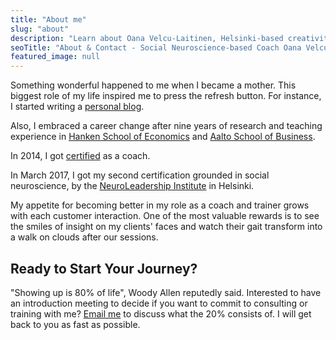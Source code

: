 ```yaml
---
title: "About me"
slug: "about"
description: "Learn about Oana Velcu-Laitinen, Helsinki-based creativity skills coach and trainer with social neuroscience background and academic expertise. Get in touch to start your journey."
seoTitle: "About & Contact - Social Neuroscience-based Coach Oana Velcu-Laitinen"
featured_image: null
---
```


Something wonderful happened to me when I became a mother. This biggest role of my life inspired me to press the refresh button. For instance, I started writing a [personal blog](https://www.flyingthoughts.net/).

Also, I embraced a career change after nine years of research and teaching experience in [Hanken School of Economics](https://www.hanken.fi/en) and [Aalto School of Business](https://www.aalto.fi/school-of-business).

In 2014, I got [certified](http://www.worldcoaching.com/) as a coach.

In March 2017, I got my second certification grounded in social neuroscience, by the [NeuroLeadership Institute](https://neuroleadership.fi/) in Helsinki.

My appetite for becoming better in my role as a coach and trainer grows with each customer interaction. One of the most valuable rewards is to see the smiles of insight on my clients' faces and watch their gait transform into a walk on clouds after our sessions.

## Ready to Start Your Journey?

"Showing up is 80% of life", Woody Allen reputedly said. Interested to have an introduction meeting to decide if you want to commit to consulting or training with me? [Email me](mailto:oana@velcu.fi) to discuss what the 20% consists of. I will get back to you as fast as possible.
